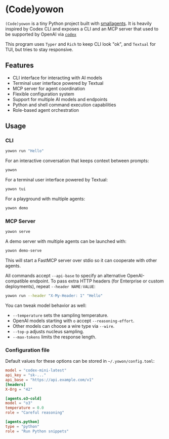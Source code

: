 # (Code)yowon

`(Code)yowon` is a tiny Python project built with [smallagents](https://github.com/huggingface/smolagents). It is heavily inspired by Codex CLI and exposes a
CLI and an MCP server that used to be supported by OpenAI via [`codex`](https://github.com/openai/codex)

This program uses `Typer` and `Rich` to keep CLI look "ok", and `Textual` for TUI, but tries to stay responsive.

## Features

- CLI interface for interacting with AI models
- Terminal user interface powered by Textual
- MCP server for agent coordination
- Flexible configuration system
- Support for multiple AI models and endpoints
- Python and shell command execution capabilities
- Role-based agent orchestration

## Usage

### CLI

```bash
yowon run "Hello"
```

For an interactive conversation that keeps context between prompts:

```bash
yowon
```

For a terminal user interface powered by Textual:

```bash
yowon tui
```

For a playground with multiple agents:

```bash
yowon demo
```

### MCP Server

```bash
yowon serve
```

A demo server with multiple agents can be launched with:

```bash
yowon demo-serve
```

This will start a FastMCP server over stdio so it can cooperate with other agents.

All commands accept `--api-base` to specify an alternative OpenAI-compatible endpoint.
To pass extra HTTP headers (for Enterprise or custom deployments), repeat `--header NAME:VALUE`:

```bash
yowon run --header "X-My-Header: 1" "Hello"
```

You can tweak model behavior as well:

* `--temperature` sets the sampling temperature.
* OpenAI models starting with `o` accept `--reasoning-effort`.
* Other models can choose a wire type via `--wire`.
* `--top-p` adjusts nucleus sampling.
* `--max-tokens` limits the response length.

### Configuration file

Default values for these options can be stored in `~/.yowon/config.toml`:

```toml
model = "codex-mini-latest"
api_key = "sk-..."
api_base = "https://api.example.com/v1"
[headers]
X-Org = "42"

[agents.o3-cold]
model = "o3"
temperature = 0.0
role = "Careful reasoning"

[agents.python]
type = "python"
role = "Run Python snippets"
```
